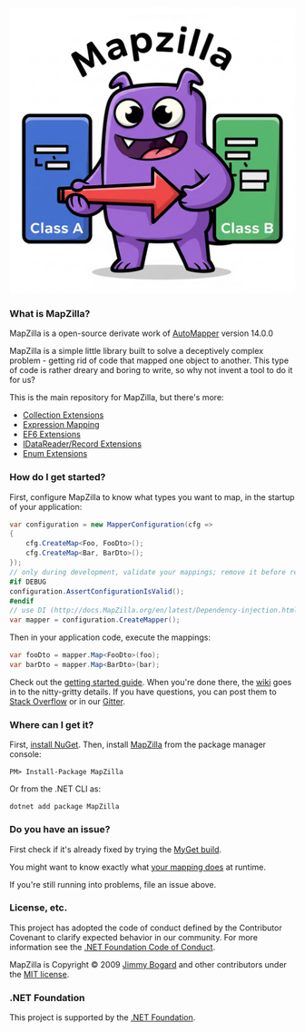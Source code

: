 ![MapZilla](logo.png)



### What is MapZilla?


MapZilla is a open-source derivate work of [AutoMapper](https://github.com/jbogard/Automapper) version 14.0.0



MapZilla is a simple little library built to solve a deceptively complex problem - getting rid of code that mapped one object to another. This type of code is rather dreary and boring to write, so why not invent a tool to do it for us?

This is the main repository for MapZilla, but there's more:

* [Collection Extensions](https://github.com/MapZilla/MapZilla.Collection)
* [Expression Mapping](https://github.com/MapZilla/MapZilla.Extensions.ExpressionMapping)
* [EF6 Extensions](https://github.com/MapZilla/MapZilla.EF6)
* [IDataReader/Record Extensions](https://github.com/MapZilla/MapZilla.Data)
* [Enum Extensions](https://github.com/MapZilla/MapZilla.Extensions.EnumMapping)

### How do I get started?

First, configure MapZilla to know what types you want to map, in the startup of your application:

```csharp
var configuration = new MapperConfiguration(cfg => 
{
    cfg.CreateMap<Foo, FooDto>();
    cfg.CreateMap<Bar, BarDto>();
});
// only during development, validate your mappings; remove it before release
#if DEBUG
configuration.AssertConfigurationIsValid();
#endif
// use DI (http://docs.MapZilla.org/en/latest/Dependency-injection.html) or create the mapper yourself
var mapper = configuration.CreateMapper();
```
Then in your application code, execute the mappings:

```csharp
var fooDto = mapper.Map<FooDto>(foo);
var barDto = mapper.Map<BarDto>(bar);
```

Check out the [getting started guide](https://MapZilla.readthedocs.io/en/latest/Getting-started.html). When you're done there, the [wiki](https://MapZilla.readthedocs.io/en/latest/) goes in to the nitty-gritty details. If you have questions, you can post them to [Stack Overflow](https://stackoverflow.com/questions/tagged/MapZilla) or in our [Gitter](https://gitter.im/MapZilla/MapZilla).

### Where can I get it?

First, [install NuGet](http://docs.nuget.org/docs/start-here/installing-nuget). Then, install [MapZilla](https://www.nuget.org/packages/MapZilla/) from the package manager console:

```
PM> Install-Package MapZilla
```
Or from the .NET CLI as:
```
dotnet add package MapZilla
```

### Do you have an issue?

First check if it's already fixed by trying the [MyGet build](https://MapZilla.readthedocs.io/en/latest/The-MyGet-build.html).

You might want to know exactly what [your mapping does](https://MapZilla.readthedocs.io/en/latest/Understanding-your-mapping.html) at runtime.

If you're still running into problems, file an issue above.

### License, etc.

This project has adopted the code of conduct defined by the Contributor Covenant to clarify expected behavior in our community.
For more information see the [.NET Foundation Code of Conduct](https://dotnetfoundation.org/code-of-conduct).

MapZilla is Copyright &copy; 2009 [Jimmy Bogard](https://jimmybogard.com) and other contributors under the [MIT license](https://github.com/MapZilla/MapZilla?tab=MIT-1-ov-file#MIT-1-ov-file).

### .NET Foundation

This project is supported by the [.NET Foundation](https://dotnetfoundation.org).
